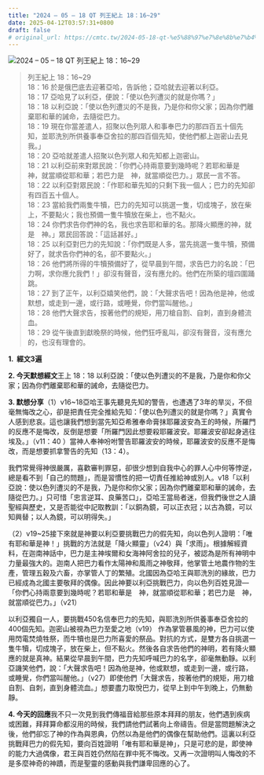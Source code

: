 ```yaml
---
title: "2024 – 05 – 18 QT 列王紀上 18：16~29"
date: 2025-04-12T03:57:31+0800
draft: false
# original_url: https://cmtc.tw/2024-05-18-qt-%e5%88%97%e7%8e%8b%e7%b4%80%e4%b8%8a-18%ef%bc%9a1629
---
```


![2024 – 05 – 18 QT 列王紀上 18：16\~29](/images/qt.jpg  "2024 – 05 – 18 QT 列王紀上 18：16\~29")

> 列王紀上 18：16\~29  
> 18：16 於是俄巴底去迎著亞哈，告訴他；亞哈就去迎著以利亞。  
> 18：17 亞哈見了以利亞，便說：「使以色列遭災的就是你嗎？」  
> 18：18 以利亞說：「使以色列遭災的不是我，乃是你和你父家；因為你們離棄耶和華的誡命，去隨從巴力。  
> 18：19 現在你當差遣人，招聚以色列眾人和事奉巴力的那四百五十個先知，並耶洗別所供養事奉亞舍拉的那四百個先知，使他們都上迦密山去見我。」  
> 18：20 亞哈就差遣人招聚以色列眾人和先知都上迦密山。  
> 18：21 以利亞前來對眾民說：「你們心持兩意要到幾時呢？若耶和華是　神，就當順從耶和華；若巴力是　神，就當順從巴力。」眾民一言不答。  
> 18：22 以利亞對眾民說：「作耶和華先知的只剩下我一個人；巴力的先知卻有四百五十個人。  
> 18：23 當給我們兩隻牛犢，巴力的先知可以挑選一隻，切成塊子，放在柴上，不要點火；我也預備一隻牛犢放在柴上，也不點火。  
> 18：24 你們求告你們神的名，我也求告耶和華的名。那降火顯應的神，就是　神。」眾民回答說：「這話甚好。」  
> 18：25 以利亞對巴力的先知說：「你們既是人多，當先挑選一隻牛犢，預備好了，就求告你們神的名，卻不要點火。」  
> 18：26 他們將所得的牛犢預備好了，從早晨到午間，求告巴力的名說：「巴力啊，求你應允我們！」卻沒有聲音，沒有應允的。他們在所築的壇四圍踊跳。  
> 18：27 到了正午，以利亞嬉笑他們，說：「大聲求告吧！因為他是神，他或默想，或走到一邊，或行路，或睡覺，你們當叫醒他。」  
> 18：28 他們大聲求告，按著他們的規矩，用刀槍自割、自刺，直到身體流血。  
> 18：29 從午後直到獻晚祭的時候，他們狂呼亂叫，卻沒有聲音，沒有應允的，也沒有理會的。

**1.  經文3遍**

**2. 今天默想經文**王上 18：18 以利亞說：「使以色列遭災的不是我，乃是你和你父家；因為你們離棄耶和華的誡命，去隨從巴力。

**3. 默想分享**（1）v16\~18亞哈王事先聽見先知的警告，也遭遇了3年的旱災，不但毫無悔改之心，卻是把責任完全推給先知：「使以色列遭災的就是你嗎？」真實令人感到悲哀。這也讓我們想到當先知亞希雅奉命膏抹耶羅波安為王的時候，所羅門的反應不是悔改，反倒是想要「所羅門因此想要殺耶羅波安。耶羅波安卻起身逃往埃及。」（v11：40 ）當神人奉神吩咐警告耶羅波安的時候，耶羅波安的反應不是悔改，而是想要抓拿警告的先知（13：4）。

我們常覺得神很嚴厲，喜歡審判罪惡，卻很少想到自我中心的罪人心中何等悖逆，總是看不到「自己的問題」，而是習慣性的把一切責任推給神或別人。v18「以利亞說：使以色列遭災的不是我，乃是你和你父家；因為你們離棄耶和華的誡命，去隨從巴力。」只可惜「忠言逆耳、良藥苦口」，亞哈王當局者迷，但我們後世之人讀聖經與歷史，又是否能從中記取教訓：「以銅為鏡，可以正衣冠；以古為鏡，可以知興替；以人為鏡，可以明得失。」

（2）v19\~25接下來就是神要以利亞要挑戰巴力的假先知，向以色列人證明：「唯有耶和華是神！」挑戰的方法就是「降火顯靈」（v24）與「求雨」。根據解經資料，在迦南神話中，巴力是主神埃爾和女海神阿舍拉的兒子，被認為是所有神明中力量最強大的。迦南人把巴力看作太陽神和風雨之神敬拜，他掌管土地農作物的生產，管理五穀及六畜，亦掌管人丁的繁殖。北國因為亞哈王與耶洗別的緣故，巴力已經成為北國主要敬拜的偶像。因此神要以利亞挑戰巴力，向以色列百姓見證—「你們心持兩意要到幾時呢？若耶和華是　神，就當順從耶和華；若巴力是　神，就當順從巴力。」（v21）

以利亞獨自一人，要挑戰450名信奉巴力的先知，與耶洗別所供養事奉亞舍拉的400個先知。迦密山被視為巴力至愛之地（v19） 作為掌管暴風的神，巴力可以使用閃電焚燒牲祭，而牛犢也是巴力所喜愛的祭品。對抗的方式，是雙方各自挑選一隻牛犢，切成塊子，放在柴上，但不點火。然後各自求告他們的神明，若有降火顯應的就是真神。結果從早晨到午間，巴力先知呼喊巴力的名字，卻毫無動靜。以利亞譏笑他們，說：「大聲求告吧！因為他是神，他或默想，或走到一邊，或行路，或睡覺，你們當叫醒他。」（v27）即使他們「大聲求告，按著他們的規矩，用刀槍自割、自刺，直到身體流血。」想要盡力取悅巴力，從早上到中午到晚上，仍無動靜。

**4. 今天的回應**我不只一次見到我們傳福音給那些原本拜拜的朋友，他們遇到疾病或困難，拜拜算命都沒用的時候，我們請他們試著向上帝禱告。但是當問題解決之後，他們卻忘了神的作為與恩典，仍然以為是他們的偶像在幫助他們。這裏以利亞挑戰拜巴力的假先知，要向百姓證明「唯有耶和華是神」，只是可悲的是，即使神的能力大過偶像，君王與百姓仍然陷在罪中死不悔改。又再一次證明叫人悔改的不是多麼神奇的神蹟，而是聖靈的感動與我們謙卑回應的心了。